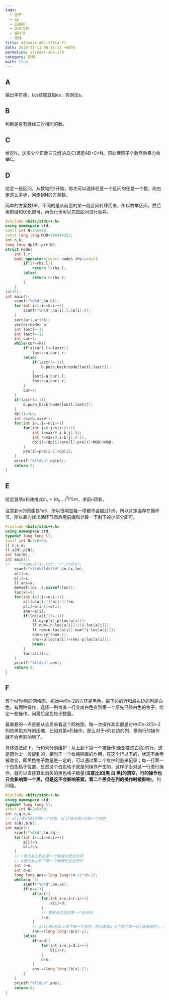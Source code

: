 ```yaml
---
tags: 
  - 因子
  - dp
  - 前缀和
  - 区间合并
  - 循环节
  - 思维
title: AtCoder-ABC-179(A-F)
date: 2020-11-11 08:16:11 +0800
permalink: atcoder-abc-179
category: 题解
math: true
---
```


## A

输出字符串，以s结尾就加es，否则加s。

## B

判断是否有连续三对相同的数。

## C

给定N，求多少个正数三元组(A,B,C)满足AB+C=N。预处理因子个数然后暴力枚举C。

## D

给定一些区间，从数轴的1开始，每次可以选择任意一个区间的任意一个数，向右走这么多步，问走到N的方案数。

简单的方案数DP，不同的是从前面的某一段区间转移而来，所以枚举区间，然后用前缀和优化即可，再优化也可以先把区间进行合并。

```cpp
#include <bits/stdc++.h>
using namespace std;
const int N=2e5+50;
const long long MOD=998244353;
int n,k;
long long dp[N],pre[N];
struct node{
    int l,r;
    bool operator<(const node& rhs)const{
        if(l!=rhs.l){
            return l<rhs.l;
        }else{
            return r<rhs.r;
        }
    }
}a[15];
int main(){
    scanf("%d%d",&n,&k);
    for(int i=1;i<=k;i++){
        scanf("%d%d",&a[i].l,&a[i].r);
    }
    sort(a+1,a+1+k);
    vector<node> b;
    int lastl=-1;
    int lastr=-1;
    int cur=1;
    while(cur<=k){
        if(a[cur].l<=lastr){
            lastr=a[cur].r;
        }else{
            if(lastr!=-1){
                b.push_back(node{lastl,lastr});
            }
            lastl=a[cur].l;
            lastr=a[cur].r;
        }
        cur++;
    }
    if(lastr!=-1){
        b.push_back(node{lastl,lastr});
    }
    dp[1]=1LL;
    int siz=b.size();
    for(int i=1;i<=n;i++){
        for(int j=0;j<siz;j++){
            int l=max(0,i-b[j].l);
            int r=max(0,i-b[j].r-1);
            dp[i]=(dp[i]+pre[l]-pre[r]+MOD)%MOD;
        }
        pre[i]=pre[i-1]+dp[i];
    }
    printf("%lld\n",dp[n]);
    return 0;
}
```

## E

给定首项x和递推式$a_n=(a_{n-1}^2) \% m$，求前n项和。

注意到m的范围是1e5，所以很明显每一项都不会超过1e5，所以肯定会存在循环节，所以暴力找出循环节然后用前缀和计算一下剩下的小部分即可。

```cpp
#include <bits/stdc++.h>
using namespace std;
typedef long long ll;
const int N=2e6+50;
ll n,x,m;
ll a[N],p[N];
int loc[N];
int main(){
//    freopen("in.txt","r",stdin);
    scanf("%lld%lld%lld",&n,&x,&m);
    a[1]=x;
    p[1]=x;
    ll ans=x;
    memset(loc,-1,sizeof(loc));
    loc[x]=1;
    for(int i=2;i<=n;i++){
        a[i]=(a[i-1]*a[i-1])%m;
        p[i]=p[i-1]+a[i];
        ans+=a[i];
        if(loc[a[i]]!=-1){
            ll cy=p[i]-p[loc[a[i]]];
            ll num=(n-loc[a[i]])/(i-loc[a[i]]);
            ll rem=n-loc[a[i]]-num*(i-loc[a[i]]);
            ans+=cy*(num-1);
            ans+=p[loc[a[i]]+rem]-p[loc[a[i]]];
            break;
        }
        loc[a[i]]=i;
    }
    printf("%lld\n",ans);
    return 0;
}
```

## F

有个n行n列的网格图，初始中间n-2的方阵是黑色，最下边的行和最右边的列是白色，有两种操作，选择一列或者一行变成白色直到第一个原先已经白色的格子，给定一些操作，问最后黑色格子数量。

最重要的一点是要从全局来看这个网格图，每一次操作其实都是对中间n-2行n-2列的黑色方阵的压缩，比如对第x列操作，那么对于x列右边的列，横向行的操作就不会再影响到了。

具体做法如下，行和列分别维护：从上到下第一个被操作(全部变成白色)的行，这是因为上一段提到的，相当于一个收缩隔离的作用，在这个行以下的，状态不会再被改变，即黑色格子数量是一定的，可以通过第二个维护的量来记录；每一行第一个白色格子位置，显然这个白色格子就是列操作产生的，这样子当对这一行进行操作，就可以直接算出消失的黑色格子数量(**注意比如[黑 白 黑]的清空，行的操作也只会影响第一个黑，但是这不会影响答案，第二个黑会在列的操作时被影响**)。列同理。

```cpp
#include <bits/stdc++.h>
using namespace std;
typedef long long ll;
const int N=2e5+50;
int n,q,o,x;
// a[i]表示第i列第一个白色，b[i]表示第i行第一个白色
int a[N],b[N];
int main(){
    scanf("%d%d",&n,&q);
    for(int i=1;i<=n;i++){
        a[i]=n;
        b[i]=n;
    }
    // r表示从左到右第一个被竖切全白的列
    // d表示从上到下第一个被横切全白的行
    int r=n;
    int d=n;
    long long ans=(long long)(n-2)*(n-2);
    while(q--){
        scanf("%d%d",&o,&x);
        if(o==1){
            if(x<r){
                for(int i=x;i<r;i++){
                    a[i]=d;
                }
                // 更新从左到右第一个全白列
                r=x;
            }
            // a[x]是x列从上到下第一个白色，所以前面a-1个除了第一行(没有颜色)，其他(a-2)个都是黑色，将变成白色
            ans-=(long long)(a[x]-2);
        }else{
            if(x<d){
                for(int i=x;i<d;i++){
                    b[i]=r;
                }
                d=x;
            }
            ans-=(long long)(b[x]-2);
        }
    }
    printf("%lld\n",ans);
    return 0;
}
```
